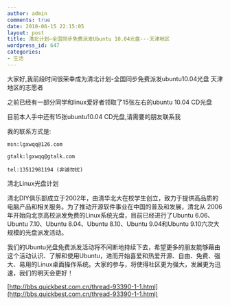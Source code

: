 ```yaml
---
author: admin
comments: true
date: 2010-06-15 22:15:05
layout: post
title: 清北计划—全国同步免费派发Ubuntu 10.04光盘---天津地区
wordpress_id: 647
categories:
- 生活
---
```


大家好,我前段时间很荣幸成为清北计划-全国同步免费派发ubuntu10.04光盘 天津地区的志愿者

之前已经有一部分同学和linux爱好者领取了15张左右的ubuntu 10.04 CD光盘

目前本人手中还有15张ubuntu10.04 CD光盘,请需要的朋友联系我

我的联系方式是:

    msn:lgxwqq@126.com

    gtalk:lgxwqq@gtalk.com

    tel:13512981194 (非诚勿扰)

清北Linux光盘计划  

清北DIY俱乐部成立于2002年，由清华北大在校学生创立，致力于提供高品质的电脑产品和相关服务。为了推动开源软件事业在中国的普及和发展，清北从 2006年开始向北京高校派发免费的Linux系统光盘，目前已经进行了Ubuntu 6.06、Ubuntu 7.10、Ubuntu 8.04、Ubuntu 8.10、Ubuntu 9.04和Ubuntu 9.10六次大规模的光盘派发活动。  

我们的Ubuntu光盘免费派发活动将不间断地持续下去，希望更多的朋友能够藉由这个活动认识、了解和使用Ubuntu，进而开始喜爱和热爱开源、自由、免费、强大、易用的Linux桌面操作系统。大家的参与，将使得社区更为强大，发展更为迅速，我们的明天会更好！

[http://bbs.quickbest.com.cn/thread-93390-1-1.html](http://bbs.quickbest.com.cn/thread-93390-1-1.html)

